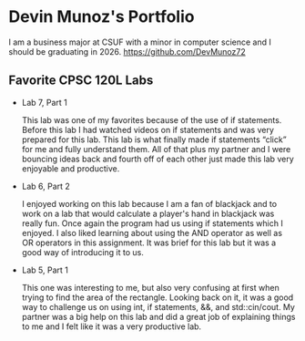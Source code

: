 
# Devin Munoz's Portfolio

I am a business major at CSUF with a minor in computer science and I should be graduating in 2026.
https://github.com/DevMunoz72

## Favorite CPSC 120L Labs

* Lab 7, Part 1 

    This lab was one of my favorites because of the use of if statements. Before this lab I had watched videos on if statements and was very prepared for this lab. This lab is what finally made if statements “click” for me and fully understand them. All of that plus my partner and I were bouncing ideas back and fourth off of each other just made this lab very enjoyable and productive.

* Lab 6, Part 2 

    I enjoyed working on this lab because I am a fan of blackjack and to work on a lab that would calculate a player's hand in blackjack was really fun. Once again the program had us using if statements which I enjoyed. I also liked learning about using the AND operator as well as OR operators in this assignment. It was brief for this lab but it was a good way of introducing it to us.  

* Lab 5, Part 1 

    This one was interesting to me, but also very confusing at first when trying to find the area of the rectangle. Looking back on it, it was a good way to challenge us on using int, if statements, &&, and std::cin/cout. My partner was a big help on this lab and did a great job of explaining things to me and I felt like it was a very productive lab. 
